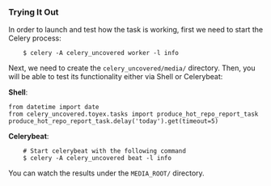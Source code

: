 ### Trying It Out

In order to launch and test how the task is working, first we need to start the Celery process:

        $ celery -A celery_uncovered worker -l info

Next, we need to create the `celery_uncovered/media/` directory. Then, you will be able to test its functionality either via Shell or Celerybeat:

**Shell**:

    from datetime import date
    from celery_uncovered.toyex.tasks import produce_hot_repo_report_task
    produce_hot_repo_report_task.delay('today').get(timeout=5)

**Celerybeat**:

        # Start celerybeat with the following command
        $ celery -A celery_uncovered beat -l info

You can watch the results under the `MEDIA_ROOT/` directory.
